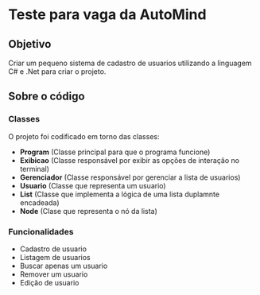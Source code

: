 # Teste para vaga da AutoMind

## Objetivo
Criar um pequeno sistema de cadastro de usuarios utilizando a linguagem C# e .Net para criar o projeto.

## Sobre o código

### Classes
O projeto foi codificado em torno das classes: 

- **Program** (Classe principal para que o programa funcione)
- **Exibicao** (Classe responsável por exibir as opções de interação no terminal)
- **Gerenciador** (Classe responsável por gerenciar a lista de usuarios)
- **Usuario** (Classe que representa um usuario)
- **List** (Classe que implementa a lógica de uma lista duplamnte encadeada)
- **Node** (Clase que representa o nó da lista)

### Funcionalidades

- Cadastro de usuario
- Listagem de usuarios
- Buscar apenas um usuario
- Remover um usuario
- Edição de usuario

